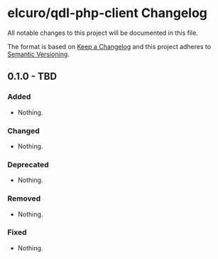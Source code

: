 # elcuro/qdl-php-client Changelog

All notable changes to this project will be documented in this file.

The format is based on [Keep a Changelog](https://keepachangelog.com/en/1.1.0/)
and this project adheres to [Semantic Versioning](https://semver.org/spec/v2.0.0.html).

## 0.1.0 - TBD

### Added

- Nothing.

### Changed

- Nothing.

### Deprecated

- Nothing.

### Removed

- Nothing.

### Fixed

- Nothing.
